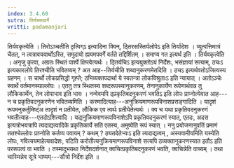 ```yaml
---
index: 3.4.60
sutra: तिर्यच्यपवर्गे
vritti: padamanjari
---
```


 तिर्यवकृत्येति । तिरोऽञ्चतीति ठृत्विग्ऽ इत्यादिना क्विन्, ठ्तिरसस्तिर्यलोपेऽ इति तिर्यादेशः । व्युत्पत्तिमात्रं चैतत्, न त्वत्रावयवार्थोऽस्ति, समुदायो ह्ययमपवर्गे वर्तते तद्दिर्शितम् । समाप्य गत इत्यर्थ इति । तिर्यवकृत्वेति । अनृजु कृत्वा, अग्रतः स्थितं पार्श्वे क्षिप्त्वेत्यर्थः । ठ्तिर्यचिऽ इत्ययुक्तोऽयं निर्देशः, भसंज्ञायां सत्याम्, ठचःऽ इत्यकारलोपे तिरश्चीति भवितव्यम् ? अत आह--तिर्यचीति शब्दानुकरणमेतदिति । ठचऽ इत्यर्थवतोऽजित्यस्य ग्रहणम् । स चार्थो लोकप्रसिद्धो गृह्ते; ठभिव्यक्तपदार्था ये स्वतन्त्रा लोकविश्रुताःऽ इति न्यायात् । अतोऽञ्चेः स्वार्थे वर्तमानस्याल्लोपः । एततु तत्र स्थितस्य शब्दरूपस्यानुकरणम्, तेनानुकार्येण रूपेणार्थवन्न तु लौकिकार्थेन, तेन लोपाभाव इति भावः । नन्वेवमपि ठ्प्रकृतिबदनुकरणं भवतिऽ इति लोपः प्राप्नोत्येवात आह---न च प्रकृतिवदनुकरणेन भवितव्यमिति । कस्मादित्याह---अनुक्रियमाणरूपविनाशप्रसङ्गादिति । यादृशं रूपमनुकर्तुमिष्ट्ंअ तादृशं न प्रतीयेत, लौकिक एव त्वर्थः प्रतीयेतेत्यर्थः । क्व च यथा प्रकृतिवदनुकरणं भवतीत्याह---एतदोऽशित्यादि । यद्यनुक्रियमाणरूपविनाशेऽपि प्रकृतिवदनुकरणं स्यात्, एतदः, अदस इत्यत्रोभयत्रापि त्यदाद्यत्वादिके प्रकृतिकार्ये सति एतस्य, अमुष्येति रूपं स्यात् । ननु प्रयोजनानुवतिं प्रमाणं ततश्चेल्लोपः प्राप्नोति कर्तव्य पवायम् ? कथम् ? ठ्यतदेतेभ्यःऽ इति त्यदाद्यत्वम् , अस्यवामीयमिति यस्येति लोपः, गवित्ययमाहेत्यवादेशः, पटिति करोतीत्यनुक्रियमाणरूपविनाशे सत्यपि ठव्यक्तानुकरणस्यात इतौऽ इति पररूपत्वं वा भवति । तस्मादुभयथा निर्देशदर्शनात् क्वचित्प्रकृतिबदनुकरणं भवति, क्वचिन्नेति वाच्यम् । तथा चास्मिन्नेव सूत्रे भाष्यम्---सौत्रो निर्देश इति ॥